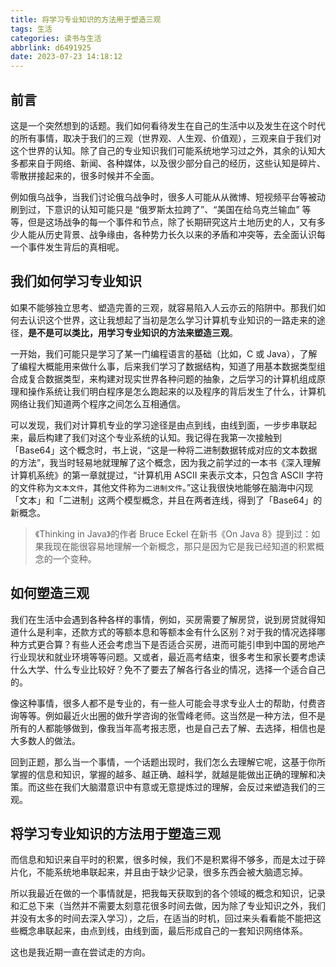 ```yaml
---
title: 将学习专业知识的方法用于塑造三观
tags: 生活
categories: 读书与生活
abbrlink: d6491925
date: 2023-07-23 14:18:12
---
```


## 前言

这是一个突然想到的话题。我们如何看待发生在自己的生活中以及发生在这个时代的所有事情，取决于我们的三观（世界观、人生观、价值观），三观来自于我们对这个世界的认知。除了自己的专业知识我们可能系统地学习过之外，其余的认知大多都来自于网络、新闻、各种媒体，以及很少部分自己的经历，这些认知是碎片、零散拼接起来的，很多时候并不全面。

<!-- more -->

例如俄乌战争，当我们讨论俄乌战争时，很多人可能从从微博、短视频平台等被动刷到过，下意识的认知可能只是 “俄罗斯太拉跨了”、“美国在给乌克兰输血” 等等，但是这场战争的每一个事件和节点，除了长期研究这片土地历史的人，又有多少人能从历史背景、战争缘由，各种势力长久以来的矛盾和冲突等，去全面认识每一个事件发生背后的真相呢。

## 我们如何学习专业知识

如果不能够独立思考、塑造完善的三观，就容易陷入人云亦云的陷阱中。那我们如何去认识这个世界，这让我想起了当初是怎么学习计算机专业知识的一路走来的途径，**是不是可以类比，用学习专业知识的方法来塑造三观**。

一开始，我们可能只是学习了某一门编程语言的基础（比如，C 或 Java），了解了编程大概能用来做什么事，后来我们学习了数据结构，知道了用基本数据类型组合成复合数据类型，来构建对现实世界各种问题的抽象，之后学习的计算机组成原理和操作系统让我们明白程序是怎么跑起来的以及程序的背后发生了什么，计算机网络让我们知道两个程序之间怎么互相通信。

可以发现，我们对计算机专业的学习途径是由点到线，由线到面，一步步串联起来，最后构建了我们对这个专业系统的认知。我记得在我第一次接触到「Base64」这个概念时，书上说，“这是一种将二进制数据转成对应的文本数据的方法”，我当时轻易地就理解了这个概念，因为我之前学过的一本书《深入理解计算机系统》的第一章就提过，“计算机用 ASCII 来表示文本，只包含 ASCII 字符的文件称为`文本文件`，其他文件称为`二进制文件`。”这让我很快地能够在脑海中闪现「文本」和「二进制」这两个模型概念，并且在两者连线，得到了「Base64」的新概念。

> 《Thinking in Java》的作者 Bruce Eckel 在新书《On Java 8》提到过：如果我现在能很容易地理解一个新概念，那只是因为它是我已经知道的积累概念的一个变种。

## 如何塑造三观

我们在生活中会遇到各种各样的事情，例如，买房需要了解房贷，说到房贷就得知道什么是利率，还款方式的等额本息和等额本金有什么区别？对于我的情况选择哪种方式更合算？有些人还会考虑当下是否适合买房，进而可能引申到中国的房地产行业现状和就业环境等等问题。又或者，最近高考结束，很多考生和家长要考虑读什么大学、什么专业比较好？免不了要去了解各行各业的情况，选择一个适合自己的。

像这种事情，很多人都不是专业的，有一些人可能会寻求专业人士的帮助，付费咨询等等。例如最近火出圈的做升学咨询的张雪峰老师。这当然是一种方法，但不是所有的人都能够做到，像我当年高考报志愿，也是自己去了解、去选择，相信也是大多数人的做法。

回到正题，那么当一个事情，一个话题出现时，我们怎么去理解它呢，这基于你所掌握的信息和知识，掌握的越多、越正确、越科学，就越是能做出正确的理解和决策。而这些在我们大脑潜意识中有意或无意提炼过的理解，会反过来塑造我们的三观。

## 将学习专业知识的方法用于塑造三观

而信息和知识来自平时的积累，很多时候，我们不是积累得不够多，而是太过于碎片化，不能系统地串联起来，并且由于缺少记录，很多东西会被大脑遗忘掉。

所以我最近在做的一个事情就是，把我每天获取到的各个领域的概念和知识，记录和汇总下来（当然并不需要太刻意花很多时间去做，因为除了专业知识之外，我们并没有太多的时间去深入学习），之后，在适当的时机，回过来头看看能不能把这些概念串联起来，由点到线，由线到面，最后形成自己的一套知识网络体系。

这也是我近期一直在尝试走的方向。
